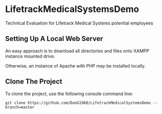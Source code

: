 # LifetrackMedicalSystemsDemo
Technical Evaluation for Lifetrack Medical Systems potential employees

## Setting Up A Local Web Server

An easy approach is to download all directories and files onto XAMPP instance mounted drive.

Otherwise, an instance of Apache with PHP may be installed locally.


## Clone The Project
To clone the project, use the following console command line:

`git clone https://github.com/DanG1968/LifetrackMedicalSystemsDemo --branch=master`
